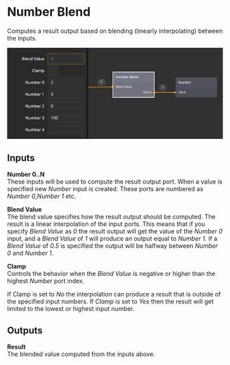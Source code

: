 # Number Blend
Computes a result output based on blending (linearly interpolating) between the inputs.

![](number-blend.gif)

<div class = "node-inputs">

## Inputs
**Number 0..N**  
These inputs will be used to compute the result output port. When a value is specified new _Number_ input is created.
These ports are numbered as _Number 0_,_Number 1_ etc.

**Blend Value**  
The blend value specifies how the result output should be computed. The result is a linear interpolation of the input ports.
This means that if you specify _Blend Value_ as _0_ the result output will get the value of the _Number 0_ input, and a _Blend Value_ of _1_ will produce an output equal to _Number 1_. If a _Blend Value_ of _0.5_ is specified the output will be halfway between _Number 0_ and _Number 1_.

**Clamp**  
Controls the behavior when the _Blend Value_ is negative or higher than the highest _Number_ port index.

If Clamp is set to _No_ the interpolation can produce a result that is outside of the specified input numbers.
If _Clamp_ is set to _Yes_ then the result will get limited to the lowest or highest input number.

</div>

<div class = "node-outputs">

## Outputs

**Result**  
The blended value computed from the inputs above.

</div>
